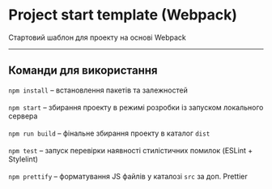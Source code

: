 # Project start template (Webpack)

Стартовий шаблон для проекту на основі Webpack

---

## Команди для використання

`npm install` – встановлення пакетів та залежностей<br><br>
`npm start` – збирання проекту в режимі розробки із запуском локального сервера<br><br>
`npm run build` – фінальне збирання проекту в каталог `dist`<br><br>
`npm test` – запуск перевірки наявності стилістичних помилок (ESLint + Stylelint)<br><br>
`npm prettify` – форматування JS файлів у каталозі `src` за доп. Prettier
